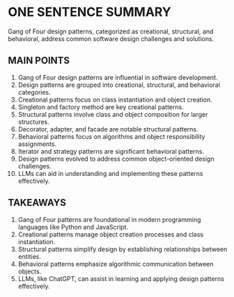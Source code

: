 # ONE SENTENCE SUMMARY

Gang of Four design patterns, categorized as creational, structural, and behavioral, address common software design challenges and solutions.

## MAIN POINTS

1. Gang of Four design patterns are influential in software development.
2. Design patterns are grouped into creational, structural, and behavioral categories.
3. Creational patterns focus on class instantiation and object creation.
4. Singleton and factory method are key creational patterns.
5. Structural patterns involve class and object composition for larger structures.
6. Decorator, adapter, and facade are notable structural patterns.
7. Behavioral patterns focus on algorithms and object responsibility assignments.
8. Iterator and strategy patterns are significant behavioral patterns.
9. Design patterns evolved to address common object-oriented design challenges.
10. LLMs can aid in understanding and implementing these patterns effectively.

## TAKEAWAYS

1. Gang of Four patterns are foundational in modern programming languages like Python and JavaScript.
2. Creational patterns manage object creation processes and class instantiation.
3. Structural patterns simplify design by establishing relationships between entities.
4. Behavioral patterns emphasize algorithmic communication between objects.
5. LLMs, like ChatGPT, can assist in learning and applying design patterns effectively.
